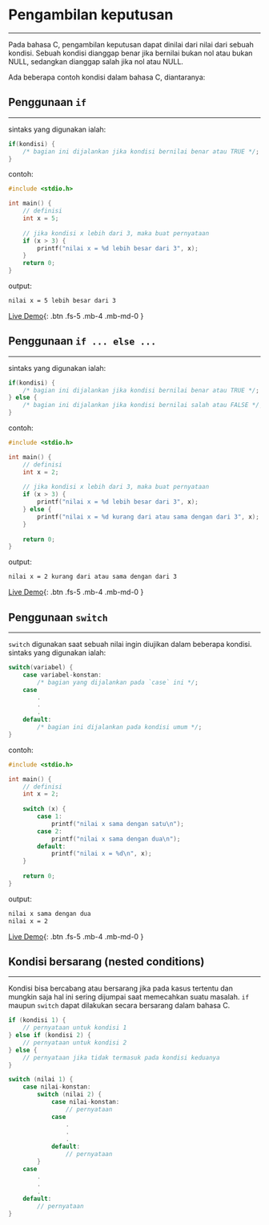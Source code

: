# Pengambilan keputusan
---
Pada bahasa C, pengambilan keputusan dapat dinilai dari nilai dari sebuah kondisi. Sebuah kondisi dianggap benar jika bernilai bukan nol atau bukan NULL, sedangkan dianggap salah jika nol atau NULL.

Ada beberapa contoh kondisi dalam bahasa C, diantaranya:

## Penggunaan `if`
---
sintaks yang digunakan ialah:

```c++
if(kondisi) {
    /* bagian ini dijalankan jika kondisi bernilai benar atau TRUE */;
}
```

contoh:

```c++
#include <stdio.h>

int main() {
    // definisi
	int x = 5;
	
	// jika kondisi x lebih dari 3, maka buat pernyataan
	if (x > 3) {
	    printf("nilai x = %d lebih besar dari 3", x);
	}
	return 0;
}
```

output:
```bash
nilai x = 5 lebih besar dari 3
```

[Live Demo](https://ide.geeksforgeeks.org/AvleolBbL7){: .btn .fs-5 .mb-4 .mb-md-0 }

## Penggunaan `if ... else ...`
---
sintaks yang digunakan ialah:

```c++
if(kondisi) {
    /* bagian ini dijalankan jika kondisi bernilai benar atau TRUE */;
} else {
    /* bagian ini dijalankan jika kondisi bernilai salah atau FALSE */;
}
```

contoh:

```c++
#include <stdio.h>

int main() {
    // definisi
	int x = 2;
	
	// jika kondisi x lebih dari 3, maka buat pernyataan
	if (x > 3) {
	    printf("nilai x = %d lebih besar dari 3", x);
	} else {
	    printf("nilai x = %d kurang dari atau sama dengan dari 3", x);
	}
	
	return 0;
}
```

output:
```bash
nilai x = 2 kurang dari atau sama dengan dari 3
```

[Live Demo](https://ide.geeksforgeeks.org/2aDGEpw2yp){: .btn .fs-5 .mb-4 .mb-md-0 }

## Penggunaan `switch`
---
`switch` digunakan saat sebuah nilai ingin diujikan dalam beberapa kondisi. sintaks yang digunakan ialah:

```c++
switch(variabel) {
    case variabel-konstan:
        /* bagian yang dijalankan pada `case` ini */;
    case
        .
        .
        .
    default:
        /* bagian ini dijalankan pada kondisi umum */;
}
```

contoh:

```c++
#include <stdio.h>

int main() {
    // definisi
	int x = 2;
	
	switch (x) {
	    case 1:
	        printf("nilai x sama dengan satu\n");
	    case 2:
	        printf("nilai x sama dengan dua\n");
	    default:
	        printf("nilai x = %d\n", x);
	}
	
	return 0;
}
```

output:
```bash
nilai x sama dengan dua
nilai x = 2
```

[Live Demo](https://ide.geeksforgeeks.org/lVg1ZsJPMS){: .btn .fs-5 .mb-4 .mb-md-0 }

## Kondisi bersarang (nested conditions)
---
Kondisi bisa bercabang atau bersarang jika pada kasus tertentu dan mungkin saja hal ini sering dijumpai saat memecahkan suatu masalah. `if` maupun `switch` dapat dilakukan secara bersarang dalam bahasa C.

```c++
if (kondisi 1) {
    // pernyataan untuk kondisi 1
} else if (kondisi 2) {
    // pernyataan untuk kondisi 2
} else {
    // pernyataan jika tidak termasuk pada kondisi keduanya
}
```

```c++
switch (nilai 1) {
    case nilai-konstan:
        switch (nilai 2) {
            case nilai-konstan:
                // pernyataan
            case 
                .
                .
                .
            default:
                // pernyataan 
        }
    case
        .
        .
        .
    default:
        // pernyataan
}
```